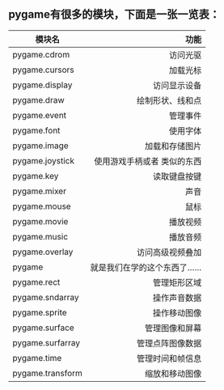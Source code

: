 ## pygame有很多的模块，下面是一张一览表：

| 模块名 |	功能 |
| ------------- | ------------:|
| pygame.cdrom	| 访问光驱 |
| pygame.cursors |	加载光标 |
| pygame.display |	访问显示设备 |
| pygame.draw	 | 绘制形状、线和点 |
| pygame.event	 | 管理事件 |
| pygame.font	 | 使用字体 |
| pygame.image	 | 加载和存储图片 |
| pygame.joystick| 使用游戏手柄或者 类似的东西 |
| pygame.key	 | 读取键盘按键 |
| pygame.mixer	 | 声音 |
| pygame.mouse	 | 鼠标 |
| pygame.movie	 | 播放视频 |
| pygame.music	 | 播放音频 |
| pygame.overlay | 访问高级视频叠加 |
| pygame	     | 就是我们在学的这个东西了…… |
| pygame.rect	 | 管理矩形区域 |
| pygame.sndarray| 操作声音数据 |
| pygame.sprite	 | 操作移动图像 |
| pygame.surface | 管理图像和屏幕 |
| pygame.surfarray| 管理点阵图像数据 |
| pygame.time	  | 管理时间和帧信息 |
| pygame.transform | 缩放和移动图像 |